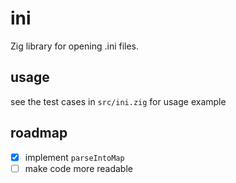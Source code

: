 # ini
Zig library for opening .ini files.

## usage
see the test cases in `src/ini.zig` for
usage example

## roadmap
- [x] implement `parseIntoMap`
- [ ] make code more readable
